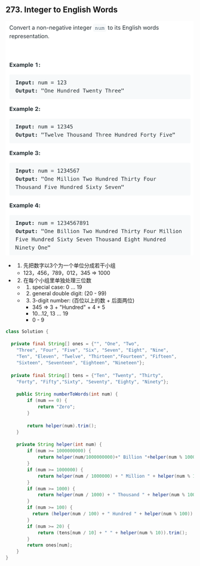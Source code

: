 ## 273. Integer to English Words
![](img/2021-08-22-12-19-52.png)

- 1. 先把数字以3个为一个单位分成若干小组
  - 123，456，789，012，345 => 1000

- 2. 在每个小组里单独处理三位数
  - 1) special case: 0 ... 19
  - 2) general double digit: (20 - 99)
  - 3) 3-digit number: (百位以上的数 + 后面两位)
    - 345 => 3 + "Hundred" + 4 + 5
    - 10...12, 13 ... 19
    - 0 - 9


```java
class Solution {
    
  private final String[] ones = {"", "One", "Two", 
    "Three", "Four", "Five", "Six", "Seven", "Eight", "Nine", 
    "Ten", "Eleven", "Twelve", "Thirteen","Fourteen", "Fifteen", 
    "Sixteen", "Seventeen", "Eighteen", "Nineteen"};
    
  private final String[] tens = {"Ten", "Twenty", "Thirty", 
    "Forty", "Fifty","Sixty", "Seventy", "Eighty", "Ninety"};  
  
    public String numberToWords(int num) {
        if (num == 0) {
            return "Zero";
        }
        
        return helper(num).trim();
    }
    
    private String helper(int num) {
        if (num >= 1000000000) {
            return helper(num/1000000000)+" Billion "+helper(num % 1000000000);
        } 
        if (num >= 1000000) {
            return helper(num / 1000000) + " Million " + helper(num % 1000000);
        } 
        if (num >= 1000) {
            return helper(num / 1000) + " Thousand " + helper(num % 1000);
        } 
        if (num >= 100) {
          return (helper(num / 100) + " Hundred " + helper(num % 100)).trim();
        } 
        if (num >= 20) {
            return (tens[num / 10] + " " + helper(num % 10)).trim();
        }     
        return ones[num];
    }
}
```